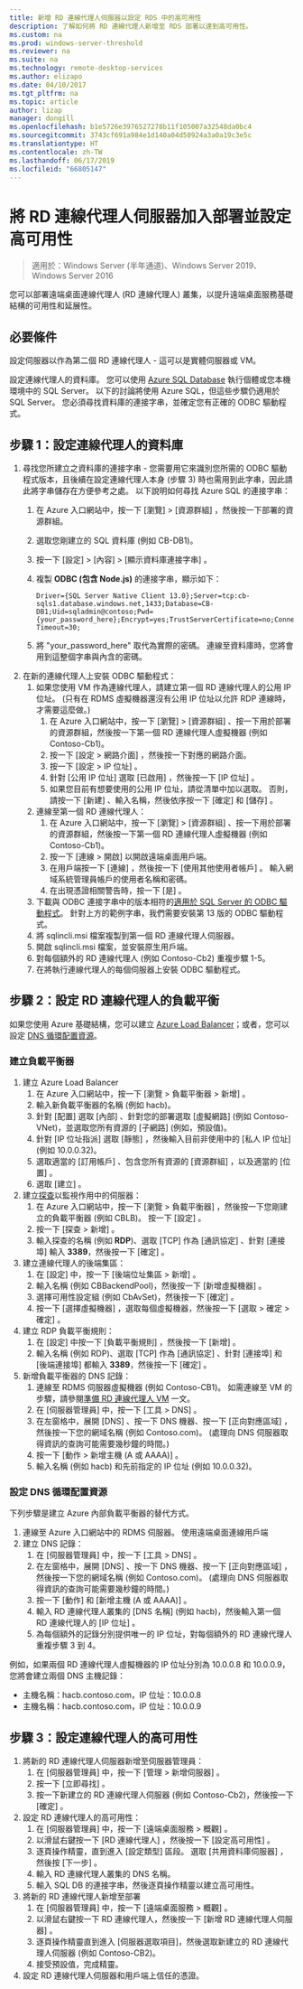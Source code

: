 ```yaml
---
title: 新增 RD 連線代理人伺服器以設定 RDS 中的高可用性
description: 了解如何將 RD 連線代理人新增至 RDS 部署以達到高可用性。
ms.custom: na
ms.prod: windows-server-threshold
ms.reviewer: na
ms.suite: na
ms.technology: remote-desktop-services
ms.author: elizapo
ms.date: 04/10/2017
ms.tgt_pltfrm: na
ms.topic: article
author: lizap
manager: dongill
ms.openlocfilehash: b1e5726e3976527278b11f105007a32548da0bc4
ms.sourcegitcommit: 3743cf691a984e1d140a04d50924a3a0a19c3e5c
ms.translationtype: HT
ms.contentlocale: zh-TW
ms.lasthandoff: 06/17/2019
ms.locfileid: "66805147"
---
```

# <a name="add-the-rd-connection-broker-server-to-the-deployment-and-configure-high-availability"></a>將 RD 連線代理人伺服器加入部署並設定高可用性

>適用於：Windows Server (半年通道)、Windows Server 2019、Windows Server 2016

您可以部署遠端桌面連線代理人 (RD 連線代理人) 叢集，以提升遠端桌面服務基礎結構的可用性和延展性。 

## <a name="pre-requisites"></a>必要條件

設定伺服器以作為第二個 RD 連線代理人 - 這可以是實體伺服器或 VM。

設定連線代理人的資料庫。 您可以使用 [Azure SQL Database](https://azure.microsoft.com/documentation/articles/sql-database-get-started/#create-a-new-aure-sql-database) 執行個體或您本機環境中的 SQL Server。 以下的討論將使用 Azure SQL，但這些步驟仍適用於 SQL Server。 您必須尋找資料庫的連接字串，並確定您有正確的 ODBC 驅動程式。

## <a name="step-1-configure-the-database-for-the-connection-broker"></a>步驟 1：設定連線代理人的資料庫

1. 尋找您所建立之資料庫的連接字串 - 您需要用它來識別您所需的 ODBC 驅動程式版本，且後續在設定連線代理人本身 (步驟 3) 時也需用到此字串，因此請此將字串儲存在方便參考之處。 以下說明如何尋找 Azure SQL 的連接字串：  
    1. 在 Azure 入口網站中，按一下 [瀏覽] > [資源群組]  ，然後按一下部署的資源群組。   
    2. 選取您剛建立的 SQL 資料庫 (例如 CB-DB1)。   
    3. 按一下 [設定]   > [內容]   > [顯示資料庫連接字串]  。   
    4. 複製 **ODBC (包含 Node.js)** 的連接字串，顯示如下：   
      
        ```
        Driver={SQL Server Native Client 13.0};Server=tcp:cb-sqls1.database.windows.net,1433;Database=CB-DB1;Uid=sqladmin@contoso;Pwd={your_password_here};Encrypt=yes;TrustServerCertificate=no;Connection Timeout=30;
        ```
  
    5. 將 "your_password_here" 取代為實際的密碼。 連線至資料庫時，您將會用到這整個字串與內含的密碼。 
2. 在新的連線代理人上安裝 ODBC 驅動程式： 
   1. 如果您使用 VM 作為連線代理人，請建立第一個 RD 連線代理人的公用 IP 位址。 (只有在 RDMS 虛擬機器還沒有公用 IP 位址以允許 RDP 連線時，才需要這麼做。)
       1. 在 Azure 入口網站中，按一下 [瀏覽]   > [資源群組]  、按一下用於部署的資源群組，然後按一下第一個 RD 連線代理人虛擬機器 (例如 Contoso-Cb1)。
       2. 按一下 [設定 > 網路介面]  ，然後按一下對應的網路介面。
       3. 按一下 [設定 > IP 位址]  。
       4. 針對 [公用 IP 位址]  選取 [已啟用]  ，然後按一下 [IP 位址]  。
       5. 如果您目前有想要使用的公用 IP 位址，請從清單中加以選取。 否則，請按一下 [新建]  、輸入名稱，然後依序按一下 [確定]  和 [儲存]  。
   2. 連線至第一個 RD 連線代理人：
       1. 在 Azure 入口網站中，按一下 [瀏覽]   > [資源群組]  、按一下用於部署的資源群組，然後按一下第一個 RD 連線代理人虛擬機器 (例如 Contoso-Cb1)。
       2. 按一下 [連線 > 開啟]  以開啟遠端桌面用戶端。
       3. 在用戶端按一下 [連線]  ，然後按一下 [使用其他使用者帳戶]  。 輸入網域系統管理員帳戶的使用者名稱和密碼。
       4. 在出現憑證相關警告時，按一下 [是]  。
   3. 下載與 ODBC 連接字串中的版本相符的[適用於 SQL Server 的 ODBC 驅動程式](https://www.microsoft.com/download/confirmation.aspx?id=50420)。 針對上方的範例字串，我們需要安裝第 13 版的 ODBC 驅動程式。
   4. 將 sqlincli.msi 檔案複製到第一個 RD 連線代理人伺服器。   
   5. 開啟 sqlincli.msi 檔案，並安裝原生用戶端。  
   6. 對每個額外的 RD 連線代理人 (例如 Contoso-Cb2) 重複步驟 1-5。
   7. 在將執行連線代理人的每個伺服器上安裝 ODBC 驅動程式。

## <a name="step-2-configure-load-balancing-on-the-rd-connection-brokers"></a>步驟 2：設定 RD 連線代理人的負載平衡 

如果您使用 Azure 基礎結構，您可以建立 [Azure Load Balancer](#create-a-load-balancer)；或者，您可以設定 [DNS 循環配置資源](#configure-dns-round-robin)。

### <a name="create-a-load-balancer"></a>建立負載平衡器  
1. 建立 Azure Load Balancer   
      1. 在 Azure 入口網站中，按一下 [瀏覽 > 負載平衡器 > 新增]  。   
      2. 輸入新負載平衡器的名稱 (例如 hacb)。   
      3. 針對 [配置]  選取 [內部]  、針對您的部署選取 [虛擬網路]  (例如 Contoso-VNet)，並選取您所有資源的 [子網路]  (例如，預設值)。   
      4. 針對 [IP 位址指派]  選取 [靜態]  ，然後輸入目前非使用中的 [私人 IP 位址]  (例如 10.0.0.32)。   
      5. 選取適當的 [訂用帳戶]  、包含您所有資源的 [資源群組]  ，以及適當的 [位置]  。   
      6. 選取 [建立]  。   
2. 建立[探查](https://azure.microsoft.com/documentation/articles/load-balancer-custom-probe-overview/)以監視作用中的伺服器：   
      1. 在 Azure 入口網站中，按一下 [瀏覽 > 負載平衡器]  ，然後按一下您剛建立的負載平衡器 (例如 CBLB)。 按一下 [設定]  。   
      2. 按一下 [探查 > 新增]  。   
      3. 輸入探查的名稱 (例如 **RDP**)、選取 [TCP]  作為 [通訊協定]  、針對 [連接埠]  輸入 **3389**，然後按一下 [確定]  。   
3. 建立連線代理人的後端集區：   
      1. 在 [設定]  中，按一下 [後端位址集區 > 新增]  。   
      2. 輸入名稱 (例如 CBBackendPool)，然後按一下 [新增虛擬機器]  。  
      3. 選擇可用性設定組 (例如 CbAvSet)，然後按一下 [確定]  。   
      3. 按一下 [選擇虛擬機器]  ，選取每個虛擬機器，然後按一下 [選取 > 確定 > 確定]  。   
4. 建立 RDP 負載平衡規則：   
      1. 在 [設定]  中按一下 [負載平衡規則]  ，然後按一下 [新增]  。   
      2. 輸入名稱 (例如 RDP)、選取 [TCP]  作為 [通訊協定]  、針對 [連接埠]  和 [後端連接埠]  都輸入 **3389**，然後按一下 [確定]  。   
5. 新增負載平衡器的 DNS 記錄：   
      1. 連線至 RDMS 伺服器虛擬機器 (例如 Contoso-CB1)。 如需連線至 VM 的步驟，請參閱[準備 RD 連線代理人 VM](Prepare-the-RD-Connection-Broker-VM-for-Remote-Desktop.md) 一文。   
      2. 在 [伺服器管理員] 中，按一下 [工具 > DNS]  。   
      3. 在左窗格中，展開 [DNS]  、按一下 DNS 機器、按一下 [正向對應區域]  ，然後按一下您的網域名稱 (例如 Contoso.com)。 (處理向 DNS 伺服器取得資訊的查詢可能需要幾秒鐘的時間。)  
      4. 按一下 [動作 > 新增主機 (A 或 AAAA)]  。   
      9. 輸入名稱 (例如 hacb) 和先前指定的 IP 位址 (例如 10.0.0.32)。   

### <a name="configure-dns-round-robin"></a>設定 DNS 循環配置資源  
  
下列步驟是建立 Azure 內部負載平衡器的替代方式。   
  
1. 連線至 Azure 入口網站中的 RDMS 伺服器。 使用遠端桌面連線用戶端   
2. 建立 DNS 記錄：   
      1. 在 [伺服器管理員] 中，按一下 [工具 > DNS]  。   
      2. 在左窗格中，展開 [DNS]  、按一下 DNS 機器、按一下 [正向對應區域]  ，然後按一下您的網域名稱 (例如 Contoso.com)。 (處理向 DNS 伺服器取得資訊的查詢可能需要幾秒鐘的時間。)  
      3. 按一下 [動作]  和 [新增主機 (A 或 AAAA)]  。   
      4. 輸入 RD 連線代理人叢集的 [DNS 名稱]  (例如 hacb)，然後輸入第一個 RD 連線代理人的 [IP 位址]  。   
      5. 為每個額外的記錄分別提供唯一的 IP 位址，對每個額外的 RD 連線代理人重複步驟 3 到 4。


例如，如果兩個 RD 連線代理人虛擬機器的 IP 位址分別為 10.0.0.8 和 10.0.0.9，您將會建立兩個 DNS 主機記錄：
 - 主機名稱：hacb.contoso.com，IP 位址：10.0.0.8
 - 主機名稱：hacb.contoso.com，IP 位址：10.0.0.9

## <a name="step-3-configure-the-connection-brokers-for-high-availability"></a>步驟 3：設定連線代理人的高可用性

1. 將新的 RD 連線代理人伺服器新增至伺服器管理員：
   1. 在 [伺服器管理員] 中，按一下 [管理 > 新增伺服器]  。
   2. 按一下 [立即尋找]  。
   3. 按一下新建立的 RD 連線代理人伺服器 (例如 Contoso-Cb2)，然後按一下 [確定]  。
2. 設定 RD 連線代理人的高可用性：
   1. 在 [伺服器管理員] 中，按一下 [遠端桌面服務 > 概觀]  。
   2. 以滑鼠右鍵按一下 [RD 連線代理人]  ，然後按一下 [設定高可用性]  。
   3. 逐頁操作精靈，直到進入 [設定類型] 區段。 選取 [共用資料庫伺服器]  ，然後按 [下一步]  。
   4. 輸入 RD 連線代理人叢集的 DNS 名稱。
   5. 輸入 SQL DB 的連接字串，然後逐頁操作精靈以建立高可用性。
3. 將新的 RD 連線代理人新增至部署
   1. 在 [伺服器管理員] 中，按一下 [遠端桌面服務 > 概觀]  。
   2. 以滑鼠右鍵按一下 RD 連線代理人，然後按一下 [新增 RD 連線代理人伺服器]  。
   3. 逐頁操作精靈直到進入 [伺服器選取項目]，然後選取新建立的 RD 連線代理人伺服器 (例如 Contoso-CB2)。
   4. 接受預設值，完成精靈。
4. 設定 RD 連線代理人伺服器和用戶端上信任的憑證。

